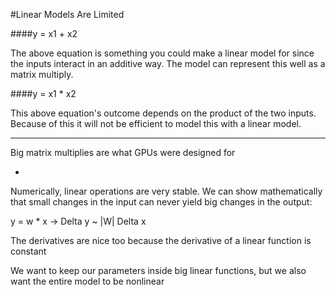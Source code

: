 #Linear Models Are Limited

####y = x1 + x2

The above equation is something you could make a linear model for since the inputs interact in an additive way. The model can represent this well as a matrix multiply. 

####y = x1 * x2

This above equation's outcome depends on the product of the two inputs. Because of this it will not be efficient to model this with a linear model. 

***

Big matrix multiplies are what GPUs were designed for

-

Numerically, linear operations are very stable. We can show mathematically that small changes in the input can never yield big changes in the output:

y = w * x -> Delta y ~ |W| Delta x

The derivatives are nice too because the derivative of a linear function is constant

We want to keep our parameters inside big linear functions, but we also want the entire model to be nonlinear
